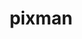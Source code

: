 ---
title: "pixman"
layout: cache
categories: [package, develop-2025-03-30]
meta: {"compilers": ["apple-clang@16.0.0", "gcc@11.1.0", "gcc@11.4.0"], "num_specs": 4, "num_specs_by_stack": {"data-vis-sdk": 1, "developer-tools-darwin": 1, "e4s": 1, "hep": 1, "root": 4}, "oss": ["sequoia", "ubuntu20.04", "ubuntu22.04"], "platforms": ["darwin", "linux"], "stacks": ["data-vis-sdk", "developer-tools-darwin", "e4s", "hep", "root"], "targets": ["aarch64", "x86_64_v3"], "versions": ["0.44.0"]}
spec_details: [{"compiler": "gcc@11.4.0", "hash": "7eimgac3pqprf5hmqidex4ytq77cnu42", "os": "ubuntu22.04", "platform": "linux", "size": "-", "stacks": ["e4s", "root"], "target": "x86_64_v3", "variants": ["build_system=meson", "buildtype=release", "default_library:=shared", "+shared", "~strip"], "versions": ["0.44.0"]}, {"compiler": "gcc@11.4.0", "hash": "kxo4nkdqzfvrxwmewak4jbxecwjwicld", "os": "ubuntu22.04", "platform": "linux", "size": "-", "stacks": ["hep", "root"], "target": "x86_64_v3", "variants": ["build_system=meson", "buildtype=release", "default_library:=shared", "+shared", "~strip"], "versions": ["0.44.0"]}, {"compiler": "apple-clang@16.0.0", "hash": "ky7qnrea4b3inpznm3uwj3iu4u56qopk", "os": "sequoia", "platform": "darwin", "size": "-", "stacks": ["developer-tools-darwin", "root"], "target": "aarch64", "variants": ["build_system=meson", "buildtype=release", "default_library:=shared", "+shared", "~strip"], "versions": ["0.44.0"]}, {"compiler": "gcc@11.1.0", "hash": "pex2sk2gntz36dw6ezlb6bpjqx33a2fq", "os": "ubuntu20.04", "platform": "linux", "size": "-", "stacks": ["data-vis-sdk", "root"], "target": "x86_64_v3", "variants": ["build_system=meson", "buildtype=release", "default_library:=shared", "+shared", "~strip"], "versions": ["0.44.0"]}]
---